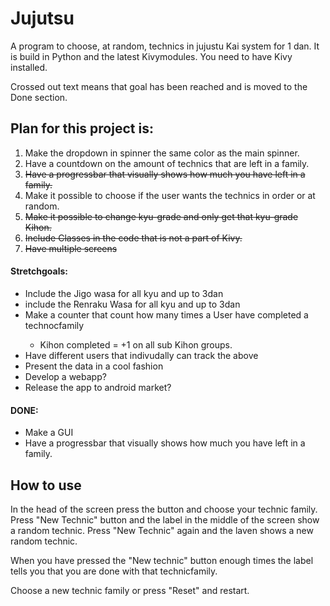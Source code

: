# Jujutsu
A program to choose, at random, technics in jujustu Kai system for 1 dan.
It is build in Python and the latest Kivymodules. You need to have Kivy installed. 

Crossed out text means that goal has been reached and is moved to the Done section.

<h2>Plan for this project is:</h2>

<ol>
  <li>Make the dropdown in spinner the same color as the main spinner. </li>
  <li>Have a countdown on the amount of technics that are left in a family. </li>
  <li><s>Have a progressbar that visually shows how much you have left in a family. </s></li>
  <li>Make it possible to choose if the user wants the technics in order or at random.</li>
  <li><s>Make it possible to change kyu-grade and only get that kyu-grade Kihon.</s></li> 
  <li><s>Include Classes in the code that is not a part of Kivy.</s></li>
  <li><s>Have multiple screens</s></li> 
</ol>

<h4>Stretchgoals:</h4>
<ul>
   <li>Include the Jigo wasa for all kyu and up to 3dan</li>
   <li>include the Renraku Wasa for all kyu and up to 3dan</li>
   <li>Make a counter that count how many times a User have completed a technocfamily</li>
   <ul>
      <li>Kihon completed = +1 on all sub Kihon groups.</li>
   </ul>
   <li>Have different users that indivudally can track the above</li>
   <li>Present the data in a cool fashion</li>
   <li>Develop a webapp? </li>
   <li>Release the app to android market? </li>

</ul>
  

<h4>DONE:</h4>
<ul>
  <li> Make a GUI</li>
  <li>Have a progressbar that visually shows how much you have left in a family.</li>
</ul>




<h2>How to use</h2>
In the head of the screen press the button and choose your technic family. 
Press "New Technic" button and the label in the middle of the screen show a random technic. 
Press "New Technic" again and the laven shows a new random technic.

When you have pressed the "New technic" button enough times the label tells you that you are done with that technicfamily. 

Choose a new technic family or press "Reset" and restart. 

